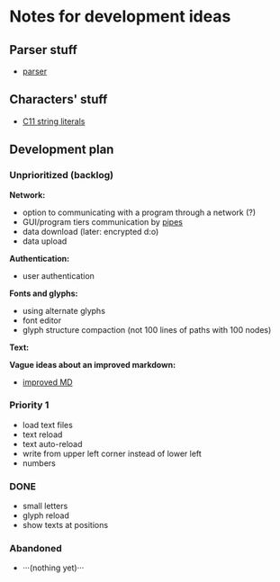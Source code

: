 # Notes for development ideas

<style>
  table, tr, td { border-collapse: collapse; padding: 0 4px; vertical-align: top; }
</style>

## Parser stuff

- [parser](parser.md)

## Characters' stuff

- [C11 string literals](../../../C/ustringlit/dir.md)

## Development plan

### Unprioritized (backlog)

**Network:**

- option to communicating with a program through a network (?)
- GUI/program tiers communication by [pipes](pipes.md)
- data download (later: encrypted d:o)
- data upload

**Authentication:**

- user authentication

**Fonts and glyphs:**

- using alternate glyphs
- font editor
- glyph structure compaction (not 100 lines of paths with 100 nodes)

**Text:**

**Vague ideas about an improved markdown:**

- [improved MD](improved-MD.md)

### Priority 1

- load text files
- text reload
- text auto-reload
- write from upper left corner instead of lower left
- numbers

### DONE

- small letters
- glyph reload
- show texts at positions

### Abandoned

- ···(nothing yet)···

